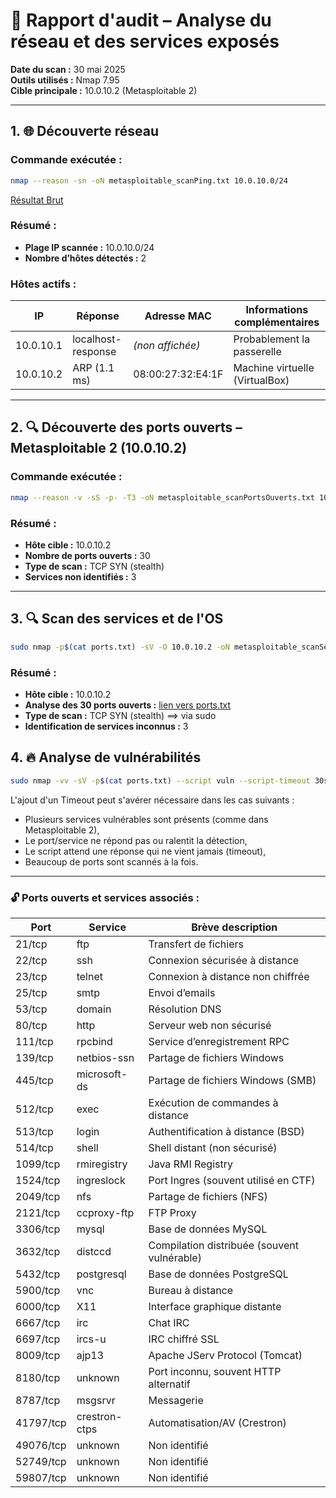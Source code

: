 # 🧾 Rapport d'audit – Analyse du réseau et des services exposés

**Date du scan :** 30 mai 2025  
**Outils utilisés :** Nmap 7.95  
**Cible principale :** 10.0.10.2 (Metasploitable 2)

----------------------------------------------------------------------------------------------------------------------------------------------------------

## 1. 🌐 Découverte réseau

### Commande exécutée :
```bash
nmap --reason -sn -oN metasploitable_scanPing.txt 10.0.10.0/24
```

[Résultat Brut](../01-brut/metasploitable_scanPing.txt)

### Résumé :
- **Plage IP scannée :** 10.0.10.0/24
- **Nombre d’hôtes détectés :** 2

### Hôtes actifs :
| IP          | Réponse             | Adresse MAC              | Informations complémentaires      |
|-------------|---------------------|---------------------------|------------------------------------|
| 10.0.10.1   | localhost-response  | *(non affichée)*         | Probablement la passerelle         |
| 10.0.10.2   | ARP (1.1 ms)        | 08:00:27:32:E4:1F         | Machine virtuelle (VirtualBox)     |

----------------------------------------------------------------------------------------------------------------------------------------------------------

## 2. 🔍 Découverte des ports ouverts – Metasploitable 2 (10.0.10.2)

### Commande exécutée :
```bash
nmap --reason -v -sS -p- -T3 -oN metasploitable_scanPortsOuverts.txt 10.0.10.2
```

### Résumé :
- **Hôte cible :** 10.0.10.2
- **Nombre de ports ouverts :** 30
- **Type de scan :** TCP SYN (stealth)
- **Services non identifiés :** 3

----------------------------------------------------------------------------------------------------------------------------------------------------------

## 3. 🔍 Scan des services et de l'OS

```bash
sudo nmap -p$(cat ports.txt) -sV -O 10.0.10.2 -oN metasploitable_scanServiceOS.txt
```

### Résumé :
- **Hôte cible :** 10.0.10.2
- **Analyse des 30 ports ouverts :** [lien vers ports.txt](../../../Outils/ports.txt)
- **Type de scan :** TCP SYN (stealth) ==> via sudo
- **Identification de services inconnus :** 3

## 4. 🔥 Analyse de vulnérabilités

```bash
sudo nmap -vv -sV -p$(cat ports.txt) --script vuln --script-timeout 30s 10.0.10.2 -oN metaploitable_scanVuln.txt
```
L'ajout d'un Timeout peut s'avérer nécessaire dans les cas suivants :
- Plusieurs services vulnérables sont présents (comme dans Metasploitable 2),
- Le port/service ne répond pas ou ralentit la détection,
- Le script attend une réponse qui ne vient jamais (timeout),
- Beaucoup de ports sont scannés à la fois.

----------------------------------------------------------------------------------------------------------------------------------------------------------

### 🔓 Ports ouverts et services associés :

| Port     | Service        | Brève description                         |
|----------|----------------|-------------------------------------------|
| 21/tcp   | ftp            | Transfert de fichiers                     |
| 22/tcp   | ssh            | Connexion sécurisée à distance            |
| 23/tcp   | telnet         | Connexion à distance non chiffrée         |
| 25/tcp   | smtp           | Envoi d’emails                            |
| 53/tcp   | domain         | Résolution DNS                            |
| 80/tcp   | http           | Serveur web non sécurisé                  |
| 111/tcp  | rpcbind        | Service d’enregistrement RPC              |
| 139/tcp  | netbios-ssn    | Partage de fichiers Windows               |
| 445/tcp  | microsoft-ds   | Partage de fichiers Windows (SMB)         |
| 512/tcp  | exec           | Exécution de commandes à distance         |
| 513/tcp  | login          | Authentification à distance (BSD)         |
| 514/tcp  | shell          | Shell distant (non sécurisé)              |
| 1099/tcp | rmiregistry    | Java RMI Registry                         |
| 1524/tcp | ingreslock     | Port Ingres (souvent utilisé en CTF)      |
| 2049/tcp | nfs            | Partage de fichiers (NFS)                 |
| 2121/tcp | ccproxy-ftp    | FTP Proxy                                 |
| 3306/tcp | mysql          | Base de données MySQL                     |
| 3632/tcp | distccd        | Compilation distribuée (souvent vulnérable) |
| 5432/tcp | postgresql     | Base de données PostgreSQL                |
| 5900/tcp | vnc            | Bureau à distance                         |
| 6000/tcp | X11            | Interface graphique distante              |
| 6667/tcp | irc            | Chat IRC                                  |
| 6697/tcp | ircs-u         | IRC chiffré SSL                           |
| 8009/tcp | ajp13          | Apache JServ Protocol (Tomcat)            |
| 8180/tcp | unknown        | Port inconnu, souvent HTTP alternatif     |
| 8787/tcp | msgsrvr        | Messagerie                                |
| 41797/tcp| crestron-ctps  | Automatisation/AV (Crestron)              |
| 49076/tcp| unknown        | Non identifié                             |
| 52749/tcp| unknown        | Non identifié                             |
| 59807/tcp| unknown        | Non identifié                             |